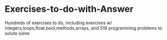 # Exercises-to-do-with-Answer
Hundreds of exercises to do, including exercises w/ integers,loops,float,bool,methods,arrays, and 519 programming problems to solute solve
